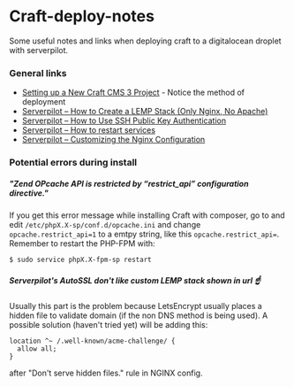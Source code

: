 # Craft-deploy-notes
Some useful notes and links when deploying craft to a digitalocean droplet with serverpilot.

### General links
* [Setting up a New Craft CMS 3 Project](https://nystudio107.com/blog/setting-up-a-craft-cms-3-project) - Notice the method of deployment
* [Serverpilot – How to Create a LEMP Stack (Only Nginx, No Apache)](https://serverpilot.io/community/articles/how-to-create-a-lemp-stack-only-nginx-no-apache.html)
* [Serverpilot – How to Use SSH Public Key Authentication](https://serverpilot.io/community/articles/how-to-use-ssh-public-key-authentication.html)
* [Serverpilot – How to restart services](https://serverpilot.io/community/articles/how-to-restart-services.html)
* [Serverpilot – Customizing the Nginx Configuration
](https://serverpilot.io/community/articles/customize-nginx-settings.html)

### Potential errors during install

##### "Zend OPcache API is restricted by “restrict_api” configuration directive."
If you get this error message while installing Craft with composer, go to and edit `/etc/phpX.X-sp/conf.d/opcache.ini` and change `opcache.restrict_api=1` to a emtpy string, like this `opcache.restrict_api=`. Remember to restart the PHP-FPM with: 
```sh
$ sudo service phpX.X-fpm-sp restart
```

##### Serverpilot's AutoSSL don't like custom LEMP stack shown in url ☝️
Usually this part is the problem because LetsEncrypt usually places a hidden file to validate domain (if the non DNS method is being used). A possible solution (haven't tried yet) will be adding this:  
```
location ^~ /.well-known/acme-challenge/ {
  allow all;
}
```
after "Don't serve hidden files." rule in NGINX config. 
